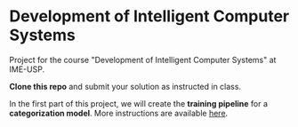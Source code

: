 # Development of Intelligent Computer Systems

Project for the course "Development of Intelligent Computer Systems" at IME-USP.

**Clone this repo** and submit your solution as instructed in class.

In the first part of this project, we will create the **training pipeline** for
a **categorization model**. More instructions are available [here][1].

[1]: ./training/README.md
